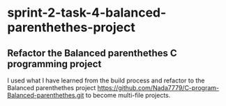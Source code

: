 # sprint-2-task-4-balanced-parenthethes-project
## Refactor the Balanced parenthethes C programming project 
I used what I have learned from the build process and refactor to the Balanced parenthethes project
<https://github.com/Nada7779/C-program-Balanced-parenthethes.git> to become multi-file projects.
